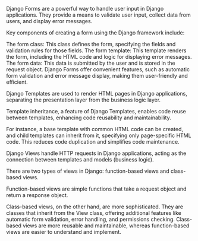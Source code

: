 Django Forms are a powerful way to handle user input in Django applications. They provide a means to validate user input, collect data from users, and display error messages.

Key components of creating a form using the Django framework include:

The form class: This class defines the form, specifying the fields and validation rules for those fields.
The form template: This template renders the form, including the HTML code and logic for displaying error messages.
The form data: This data is submitted by the user and is stored in the request object.
Django Forms offer convenient features, such as automatic form validation and error message display, making them user-friendly and efficient.

Django Templates are used to render HTML pages in Django applications, separating the presentation layer from the business logic layer.

Template inheritance, a feature of Django Templates, enables code reuse between templates, enhancing code reusability and maintainability.

For instance, a base template with common HTML code can be created, and child templates can inherit from it, specifying only page-specific HTML code. This reduces code duplication and simplifies code maintenance.

Django Views handle HTTP requests in Django applications, acting as the connection between templates and models (business logic).

There are two types of views in Django: function-based views and class-based views.

Function-based views are simple functions that take a request object and return a response object.

Class-based views, on the other hand, are more sophisticated. They are classes that inherit from the View class, offering additional features like automatic form validation, error handling, and permissions checking. Class-based views are more reusable and maintainable, whereas function-based views are easier to understand and implement.